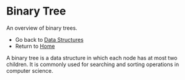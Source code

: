 # Binary Tree

An overview of binary trees.

- Go back to [Data Structures](./index.md)
- Return to [Home](../../index.md)

A binary tree is a data structure in which each node has at most two children. It is commonly used for searching and sorting operations in computer science.
